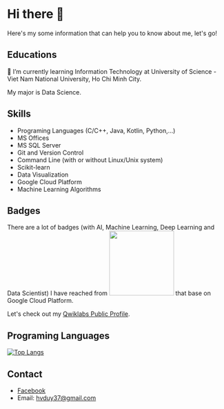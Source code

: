 
# Hi there 👋
Here's my some information that can help you to know about me, let's go!

## Educations
🌱 I’m currently learning Information Technology at University of Science - Viet Nam National University, Ho Chi Minh City.

My major is Data Science.

## Skills

- Programing Languages (C/C++, Java, Kotlin, Python,...)
- MS Offices
- MS SQL Server
- Git and Version Control
- Command Line (with or without Linux/Unix system) 
- Scikit-learn
- Data Visualization
- Google Cloud Platform
- Machine Learning Algorithms

## Badges

There are a lot of badges (with AI, Machine Learning, Deep Learning and Data Scientist) I have reached from <img src="https://www.qwiklabs.com/images/logo_blue.png" data-canonical-src="https://www.qwiklabs.com/images/logo_blue.png" width="150"/> that base on Google Cloud Platform. 

Let's check out my [Qwiklabs Public Profile](https://www.qwiklabs.com/public_profiles/d993ef28-71fb-4d72-9480-b89600dabc71).
 
## Programing Languages

[![Top Langs](https://github-readme-stats.vercel.app/api/top-langs/?username=viplazylmht&layout=compact)](https://github.com/anuraghazra/github-readme-stats)

## Contact

- [Facebook](https://www.fb.com/viplazlmht)
- Email: hvduy37@gmail.com


  


<!--
**viplazylmht/viplazylmht** is a ✨ _special_ ✨ repository because its `README.md` (this file) appears on your GitHub profile.

Here are some ideas to get you started:

- 🔭 I’m currently working on ...
- 🌱 I’m currently learning ...
- 👯 I’m looking to collaborate on ...
- 🤔 I’m looking for help with ...
- 💬 Ask me about ...
- 📫 How to reach me: ...
- 😄 Pronouns: ...
- ⚡ Fun fact: ...
-->
